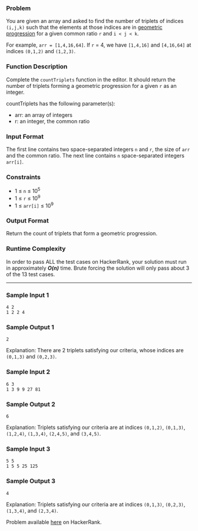 ### Problem

You are given an array and asked to find the number of triplets of indices `(i,j,k)` such that the elements at those indices are in [geometric progression](https://en.wikipedia.org/wiki/Geometric_progression) for a given common ratio `r` and `i < j < k`.

For example, `arr = [1,4,16,64]`. If `r` = 4, we have `[1,4,16]` and `[4,16,64]` at indices `(0,1,2)` and `(1,2,3)`.

### Function Description

Complete the `countTriplets` function in the editor. It should return the number of triplets forming a geometric progression for a given `r` as an integer.

countTriplets has the following parameter(s):

- arr: an array of integers
- r: an integer, the common ratio

### Input Format

The first line contains two space-separated integers `n` and `r`, the size of `arr` and the common ratio. 
The next line contains `n` space-separated integers `arr[i]`.

### Constraints

- 1 ≤ `n` ≤ 10<sup>5</sup>
- 1 ≤ `r` ≤ 10<sup>9</sup>
- 1 ≤ `arr[i]` ≤ 10<sup>9</sup>

### Output Format

Return the count of triplets that form a geometric progression.

### Runtime Complexity


In order to pass ALL the test cases on HackerRank, your solution must run in approximately ***O(n)*** time. Brute forcing the solution will only pass about 3 of the 13 test cases.

---

### Sample Input 1

```
4 2
1 2 2 4
```

### Sample Output 1

```
2
```

Explanation: There are 2 triplets satisfying our criteria, whose indices are `(0,1,3)` and `(0,2,3)`.


### Sample Input 2

```
6 3
1 3 9 9 27 81
```

### Sample Output 2

```
6
```

Explanation: Triplets satisfying our criteria are at indices `(0,1,2)`, `(0,1,3)`, `(1,2,4)`, `(1,3,4)`, `(2,4,5)`, and `(3,4,5)`.


### Sample Input 3


```
5 5
1 5 5 25 125
```

### Sample Output 3

```
4
```

Explanation: Triplets satisfying our criteria are at indices `(0,1,3)`, `(0,2,3)`, `(1,3,4)`, and `(2,3,4)`.


Problem available [here](https://www.hackerrank.com/challenges/count-triplets-1/problem) on HackerRank.
